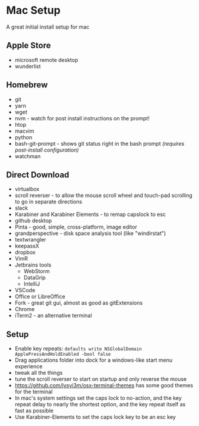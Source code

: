 # Mac Setup
A great initial install setup for mac

## Apple Store
* microsoft remote desktop
* wunderlist

## Homebrew
* git
* yarn
* wget 
* nvm - watch for post install instructions on the prompt!
* htop
* macvim
* python
* bash-git-prompt - shows git status right in the bash prompt *(requires post-install configuration)*
* watchman

## Direct Download
* virtualbox
* scroll reverser - to allow the mouse scroll wheel and touch-pad scrolling to go in separate directions
* slack
* Karabiner and Karabiner Elements - to remap capslock to esc
* github desktop
* Pinta - good, simple, cross-platform, image editor
* grandperspective - disk space analysis tool (like "windirstat")
* textwrangler
* keepassX
* dropbox
* VimR
* Jetbrains tools
  * WebStorm
  * DataGrip
  * IntelliJ
* VSCode
* Office or LibreOffice
* Fork - great git gui, almost as good as gitExtensions
* Chrome
* iTerm2 - an alternative terminal 

## Setup
* Enable key repeats: `defaults write NSGlobalDomain ApplePressAndHoldEnabled -bool false`
* Drag applications folder into dock for a windows-like start menu experience
* tweak all the things
* tune the scroll reverser to start on startup and only reverse the mouse
* https://github.com/lysyi3m/osx-terminal-themes has some good themes for the terminal
* In mac's system settings set the caps lock to no-action, and the key repeat delay to nearly the shortest option, and the key repeat itself as fast as possible
* Use Karabiner-Elements to set the caps lock key to be an esc key


